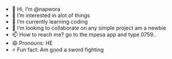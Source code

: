 - 👋 Hi, I’m @napwora
- 👀 I’m interested in alot of things
- 🌱 I’m currently learning coding
- 💞️ I’m looking to collaborate on any simple project am a newbie
- 📫 How to reach me? go to the mpesa app and type 0759..
- 😄 Pronouns: HE
- ⚡ Fun fact: Am good a sword fighting

<!---
napwora/napwora is a ✨ special ✨ repository because its `README.md` (this file) appears on your GitHub profile.
You can click the Preview link to take a look at your changes.
--->
